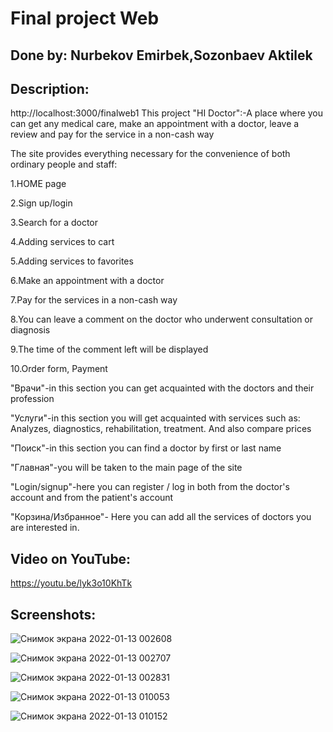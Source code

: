 # Final project  Web
## Done by: Nurbekov Emirbek,Sozonbaev Aktilek

## Description: 
http://localhost:3000/finalweb1
This project "HI Doctor":-A place where you can get any medical care, make an appointment with a doctor, leave a review and pay for the service in a non-cash way

The site provides everything necessary for the convenience of both ordinary people and staff:

  1.HOME page

  2.Sign up/login

  3.Search for a doctor

  4.Adding services to cart

  5.Adding services to favorites

  6.Make an appointment with a doctor

  7.Pay for the services in a non-cash way

  8.You can leave a comment on the doctor who underwent consultation or diagnosis

  9.The time of the comment left will be displayed

  10.Order form, Payment



"Врачи"-in this section you can get acquainted with the doctors and their profession

"Услуги"-in this section you will get acquainted with services such as:
Analyzes, diagnostics, rehabilitation, treatment. And also compare prices


"Поиск"-in this section you can find a doctor by first or last name

"Главная"-you will be taken to the main page of the site

"Login/signup"-here you can register / log in both from the doctor's account and from the patient's account

"Корзина/Избранное"- Here you can add all the services of doctors you are interested in.
## Video on YouTube:
https://youtu.be/lyk3o10KhTk


## Screenshots:
![Снимок экрана 2022-01-13 002608](https://user-images.githubusercontent.com/91878899/149204423-8bb2dda3-751b-47cd-aaf7-0b880bf71d75.png)

![Снимок экрана 2022-01-13 002707](https://user-images.githubusercontent.com/91878899/149203944-6c4b116c-19f7-4609-a45b-2bb931c02488.png)

![Снимок экрана 2022-01-13 002831](https://user-images.githubusercontent.com/91878899/149204453-7de7e870-2fd3-4355-9bce-e065cef2dc11.png)

![Снимок экрана 2022-01-13 010053](https://user-images.githubusercontent.com/91878899/149204950-b3fc635e-9a66-4fcc-a320-7a06ae06fefb.png)

![Снимок экрана 2022-01-13 010152](https://user-images.githubusercontent.com/91878899/149204972-b893c07f-4a86-4c79-ae34-c82818c2ea17.png)



